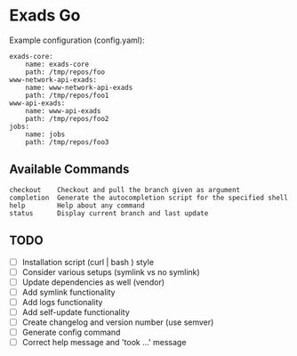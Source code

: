 # Exads Go

Example configuration (config.yaml):

    exads-core:
        name: exads-core
        path: /tmp/repos/foo
    www-network-api-exads:
        name: www-network-api-exads
        path: /tmp/repos/foo1
    www-api-exads:
        name: www-api-exads
        path: /tmp/repos/foo2
    jobs:
        name: jobs
        path: /tmp/repos/foo3
        
## Available Commands

    checkout    Checkout and pull the branch given as argument
    completion  Generate the autocompletion script for the specified shell
    help        Help about any command
    status      Display current branch and last update

## TODO

- [ ] Installation script (curl | bash ) style
- [ ] Consider various setups (symlink vs no symlink)
- [ ] Update dependencies as well (vendor)
- [ ] Add symlink functionality
- [ ] Add logs functionality
- [ ] Add self-update functionality
- [ ] Create changelog and version number (use semver)
- [ ] Generate config command
- [ ] Correct help message and 'took ...' message
